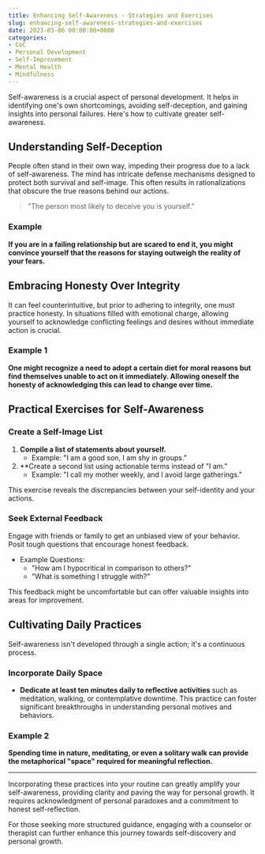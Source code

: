 ```yaml
---
title: Enhancing Self-Awareness - Strategies and Exercises
slug: enhancing-self-awareness-strategies-and-exercises
date: 2023-03-06 00:00:00+0000
categories:
- CoC
- Personal Development
- Self-Improvement
- Mental Health
- Mindfulness
---
```


Self-awareness is a crucial aspect of personal development. It helps in identifying one's own shortcomings, avoiding self-deception, and gaining insights into personal failures. Here's how to cultivate greater self-awareness.

## Understanding Self-Deception

People often stand in their own way, impeding their progress due to a lack of self-awareness. The mind has intricate defense mechanisms designed to protect both survival and self-image. This often results in rationalizations that obscure the true reasons behind our actions.

> "The person most likely to deceive you is yourself."

### Example

**If you are in a failing relationship but are scared to end it, you might convince yourself that the reasons for staying outweigh the reality of your fears.**

## Embracing Honesty Over Integrity

It can feel counterintuitive, but prior to adhering to integrity, one must practice honesty. In situations filled with emotional charge, allowing yourself to acknowledge conflicting feelings and desires without immediate action is crucial.

### Example 1

**One might recognize a need to adopt a certain diet for moral reasons but find themselves unable to act on it immediately. Allowing oneself the honesty of acknowledging this can lead to change over time.**

## Practical Exercises for Self-Awareness

### Create a Self-Image List

1. **Compile a list of statements about yourself.**
   - Example: "I am a good son, I am shy in groups."
2. **Create a second list using actionable terms instead of "I am."
   - Example: "I call my mother weekly, and I avoid large gatherings."

This exercise reveals the discrepancies between your self-identity and your actions.

### Seek External Feedback

Engage with friends or family to get an unbiased view of your behavior. Posit tough questions that encourage honest feedback.

- Example Questions:
  - "How am I hypocritical in comparison to others?"
  - "What is something I struggle with?"

This feedback might be uncomfortable but can offer valuable insights into areas for improvement.

## Cultivating Daily Practices

Self-awareness isn't developed through a single action; it's a continuous process.

### Incorporate Daily Space

- **Dedicate at least ten minutes daily to reflective activities** such as meditation, walking, or contemplative downtime. This practice can foster significant breakthroughs in understanding personal motives and behaviors.

### Example 2

**Spending time in nature, meditating, or even a solitary walk can provide the metaphorical "space" required for meaningful reflection.**

---

Incorporating these practices into your routine can greatly amplify your self-awareness, providing clarity and paving the way for personal growth. It requires acknowledgment of personal paradoxes and a commitment to honest self-reflection.

For those seeking more structured guidance, engaging with a counselor or therapist can further enhance this journey towards self-discovery and personal growth.
